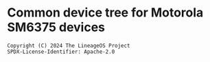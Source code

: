 # Common device tree for Motorola SM6375 devices


```
Copyright (C) 2024 The LineageOS Project
SPDX-License-Identifier: Apache-2.0
```